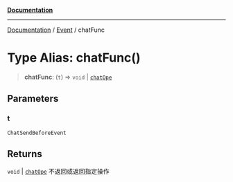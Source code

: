 [**Documentation**](../../../README.md)

---

[Documentation](../../../globals.md) / [Event](../README.md) / chatFunc

# Type Alias: chatFunc()

> **chatFunc**: (`t`) => `void` \| [`chatOpe`](../enumerations/chatOpe.md)

## Parameters

### t

`ChatSendBeforeEvent`

## Returns

`void` \| [`chatOpe`](../enumerations/chatOpe.md)
不返回或返回指定操作
